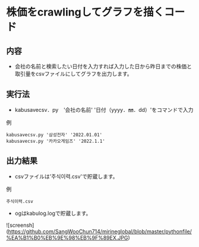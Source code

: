 株価をcrawlingしてグラフを描くコード
===========


## 内容
* 会社の名前と検索したい日付を入力すれば入力した日から昨日までの株価と取引量をcsvファイルにしてグラフを出力します。

## 実行法
* kabusavecsv．py　'会社の名前' '日付（yyyy．㎜．dd）'をコマンドで入力

例

    kabusavecsv.py '삼성전자' '2022.01.01'
    kabusavecsv.py '카카오게임즈' '2022.1.1'

## 出力結果
* csvファイルは'주식이력.csv'で貯蔵します。

例

    주식이력.csv

* ogはkabulog.logで貯蔵します。

![screensh] (https://github.com/SangWooChun714/mirineglobal/blob/master/pythonfile/%EA%B1%B0%EB%9E%98%EB%9F%89EX.JPG)